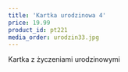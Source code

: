 ```yaml
---
title: 'Kartka urodzinowa 4'
price: 19.99
product_id: pt221
media_order: urodzin33.jpg
---
```


Kartka z życzeniami urodzinowymi
